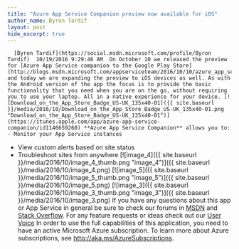 ```yaml
---
title: "Azure App Service Companion preview now available for iOS"
author_name: Byron Tardif
layout: post
hide_excerpt: true
---
```

      [Byron Tardif](https://social.msdn.microsoft.com/profile/Byron Tardif)  10/19/2016 9:29:46 AM  On October 10 we released the preview for [Azure App Service companion to the Google Play Store](http://blogs.msdn.microsoft.com/appserviceteam/2016/10/10/azure_app_service_companion/) and today we are expanding the preview to iOS devices as well. As with the Android version of the app the focus is to provide the basic functionality that you need when you are on the go, without requiring you to use your laptop. All in a native experience for your device. [![Download_on_the_App_Store_Badge_US-UK_135x40-01]({{ site.baseurl }}/media/2016/10/Download_on_the_App_Store_Badge_US-UK_135x40-01.png "Download_on_the_App_Store_Badge_US-UK_135x40-01")](https://itunes.apple.com/app/azure-app-service-companion/id1146659260) **Azure App Service Companion** allows you to:  - Monitor your App Service instances
 - View custom alerts based on site status
 - Troubleshoot sites from anywhere
     [![image_4]({{ site.baseurl }}/media/2016/10/image_4_thumb.png "image_4")]({{ site.baseurl }}/media/2016/10/image_4.png) [![image_5]({{ site.baseurl }}/media/2016/10/image_5_thumb.png "image_5")]({{ site.baseurl }}/media/2016/10/image_5.png) [![image_3]({{ site.baseurl }}/media/2016/10/image_3_thumb.png "image_3")]({{ site.baseurl }}/media/2016/10/image_3.png)    If you have any questions about this app or App Service in general be sure to check our forums in [MSDN](https://social.msdn.microsoft.com/Forums/en-US/home?forum=windowsazurewebsitespreview) and [Stack Overflow](https://stackoverflow.com/questions/tagged/azure-web-sites). For any feature requests or ideas check out our [User Voice](https://feedback.azure.com/forums/169385-web-apps-formerly-websites) In order to use the full capabilities of this application, you need to have an active Microsoft Azure subscription. To learn more about Azure subscriptions, see <http://aka.ms/AzureSubscriptions>.     